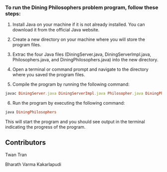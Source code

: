 ### To run the Dining Philosophers problem program, follow these steps:

1. Install Java on your machine if it is not already installed. You can download it from the official Java website.

2. Create a new directory on your machine where you will store the program files.

3. Extrac the four Java files (DiningServer.java, DiningServerImpl.java, Philosophers.java, and DiningPhilosophers.java) into the new directory.

4. Open a terminal or command prompt and navigate to the directory where you saved the program files.

5. Compile the program by running the following command:

```ruby
javac DiningServer.java DiningServerImpl.java Philosopher.java DiningPhilosophers.java
```
6. Run the program by executing the following command:

```ruby
java DiningPhilosophers
```
This will start the program and you should see output in the terminal indicating the progress of the program.

## Contributors

Twan Tran

Bharath Varma Kakarlapudi
